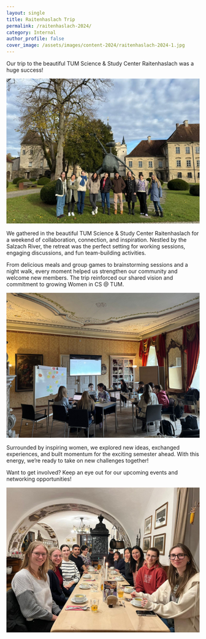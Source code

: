 ```yaml
---
layout: single
title: Raitenhaslach Trip
permalink: /raitenhaslach-2024/
category: Internal
author_profile: false
cover_image: /assets/images/content-2024/raitenhaslach-2024-1.jpg
---
```


Our trip to the beautiful TUM Science & Study Center Raitenhaslach was a huge success! 

![](/assets/images/content-2024/raitenhaslach-2024-1.jpg)

We gathered in the beautiful TUM Science & Study Center Raitenhaslach for a weekend of collaboration, connection, and inspiration. Nestled by the Salzach River, the retreat was the perfect setting for working sessions, engaging discussions, and fun team-building activities.

From delicious meals and group games to brainstorming sessions and a night walk, every moment helped us strengthen our community and welcome new members. The trip reinforced our shared vision and commitment to growing Women in CS @ TUM.

![](/assets/images/content-2024/raitenhaslach-2024-3.jpg)

Surrounded by inspiring women, we explored new ideas, exchanged experiences, and built momentum for the exciting semester ahead. With this energy, we’re ready to take on new challenges together!

Want to get involved? Keep an eye out for our upcoming events and networking opportunities!

![](/assets/images/content-2024/raitenhaslach-2024-2.jpg)